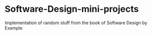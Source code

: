 # Software-Design-mini-projects
Implementation of random stuff from the book of Software Design by Example
